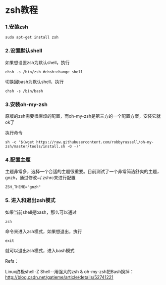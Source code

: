 # zsh教程

### 1.安装zsh

~~~shell
sudo apt-get install zsh
~~~

### 2.设置默认shell

如果想设置zsh为默认shell，执行

~~~shell
chsh -s /bin/zsh #chsh:change shell
~~~

切换回bash为默认shell，执行

~~~shell
chsh -s /bin/bash
~~~

### 3.安装oh-my-zsh

原版的zsh需要很麻烦的配置，而oh-my-zsh是第三方的一个配置方案，安装它就ok了

执行命令

~~~shell
sh -c "$(wget https://raw.githubusercontent.com/robbyrussell/oh-my-zsh/master/tools/install.sh -O -)"
~~~

### 4.配置主题

主题非常多，选择一个合适的主题很重要。目前测试了一个非常简洁舒爽的主题，gnzh，通过修改~/.zshrc来进行配置

~~~vim
ZSH_THEME="gnzh" 
~~~

### 5. 进入和退出zsh模式

如果当前shell是bash，那么可以通过

~~~shell
zsh
~~~

命令来进入zsh模式，如果想退出，执行

~~~shell
exit
~~~

就可以退出zsh模式，进入bash模式



Refs：

Linux终极shell-Z Shell--用强大的zsh & oh-my-zsh把Bash换掉：http://blog.csdn.net/gatieme/article/details/52741221